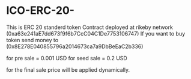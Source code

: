 # ICO-ERC-20-
This is ERC 20 standerd token 
Contract deployed at rikeby network (0xa63e241aE7dd673f9f6b7CcC04C1De7753106747)
If you want to buy token send money to (0x8E278E040855796a2014673ca7a9DbBeEaC2b336)

for pre sale = 0.001 USD
for seed sale = 0.2 USD

for the final sale price will be applied dynamically.